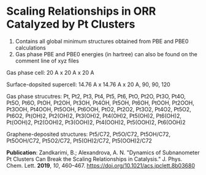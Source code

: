 # Scaling Relationships in ORR Catalyzed by Pt Clusters

1. Contains all global minimum structures obtained from PBE and PBE0 calculations
2. Gas phase PBE and PBE0 energies (in hartree) can also be found on the comment line of xyz files

Gas phase cell: 20 A x 20 A x 20 A

Surface-dopsited supercell: 14.76 A x 14.76 A x 20 A, 90, 90, 120

Gas phase strucutres:
Pt, Pt2, Pt3, Pt4, Pt5, Pt6,
PtO, Pt2O, Pt3O, Pt4O, Pt5O, Pt6O,
PtOH, Pt2OH, Pt3OH, Pt4OH, Pt5OH, Pt6OH,
PtOOH, Pt2OOH, Pt3OOH, Pt4OOH, Pt5OOH, Pt6OOH,
PtO2, Pt2O2, Pt3O2, Pt4O2, Pt5O2, Pt6O2, 
Pt(OH)2, Pt2(OH)2, Pt3(OH)2, Pt4(OH)2, Pt5(OH)2, Pt6(OH)2,
Pt(OOH)2, Pt2(OOH)2, Pt3(OOH)2, Pt4(OOH)2, Pt5(OOH)2, Pt6(OOH)2

Graphene-deposited structures:
Pt5/C72, Pt5O/C72, Pt5OH/C72, Pt5OOH/C72, Pt5O2/C72, Pt5(OH)2/C72, Pt5(OOH)2/C72

**Publication**: Zandkarimi, B.; Alexandrova, A. N. "Dynamics of Subnanometer Pt Clusters Can Break the Scaling Relationships in Catalysis." J. Phys. Chem. Lett. **2019**, *10*, 460–467. https://doi.org/10.1021/acs.jpclett.8b03680
